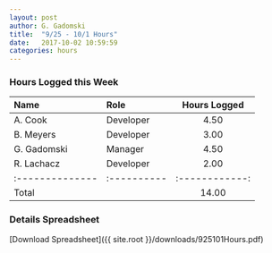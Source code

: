```yaml
---
layout: post
author: G. Gadomski
title:  "9/25 - 10/1 Hours"
date:   2017-10-02 10:59:59
categories: hours
---
```


### Hours Logged this Week

| Name          | Role      | Hours Logged |
|:--------------|:----------|:------------:|
| A. Cook       | Developer | 4.50         |
| B. Meyers     | Developer | 3.00         |
| G. Gadomski   | Manager   | 4.50         |
| R. Lachacz    | Developer | 2.00         |
|:--------------|:----------|:------------:|
| Total         |           | 14.00        |



### Details Spreadsheet
[Download Spreadsheet]({{ site.root }}/downloads/925101Hours.pdf)